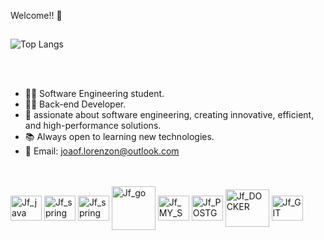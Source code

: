 Welcome!! 👋<br>

##

 ![Top Langs](https://github-readme-stats.vercel.app/api/top-langs/?username=JoaoFelipe76&layout=compact)

 
 <br>
 <br>

- 🧑‍💻 Software Engineering student.
- 🧑‍💻 Back-end Developer.
- 🧠 assionate about software engineering, creating innovative, efficient, and high-performance solutions.
- 📚 Always open to learning new technologies.
- 🤝 Email: joaof.lorenzon@outlook.com
  
<br>

   
<div style="display: inline_block"><br>

 
 <img align="center" alt="Jf_java" height="40" width="50" src="https://cdn.jsdelivr.net/gh/devicons/devicon@latest/icons/java/java-original.svg" /> 
 <img align="center" alt="Jf_spring" height="40" width="50" src="https://cdn.jsdelivr.net/gh/devicons/devicon@latest/icons/spring/spring-original.svg"  /> 
 <img align="center" alt="Jf_spring" height="40" width="50" src="https://cdn.jsdelivr.net/gh/devicons/devicon@latest/icons/quarkus/quarkus-original.svg" /> 
 <img align="center" alt="Jf_go" height="70" width="70" src="https://cdn.jsdelivr.net/gh/devicons/devicon@latest/icons/go/go-original-wordmark.svg" /> 
 <img align="center" alt="Jf_MY_SQL" height="40" width="50" src="https://cdn.jsdelivr.net/gh/devicons/devicon@latest/icons/mysql/mysql-original.svg" /> 
 <img align="center" alt="Jf_POSTGRES" height="40" width="50" src= "https://cdn.jsdelivr.net/gh/devicons/devicon@latest/icons/postgresql/postgresql-original.svg" /> 
 <img align="center" alt="Jf_DOCKER" height="60" width="70" src= "https://cdn.jsdelivr.net/gh/devicons/devicon@latest/icons/docker/docker-original.svg" />
 <img align="center" alt="Jf_GIT" height="40" width="50" src= "https://cdn.jsdelivr.net/gh/devicons/devicon@latest/icons/git/git-original.svg" />



 

 





</div>

 ## 

